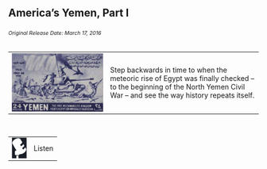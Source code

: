 <div style="text-align:left">

<h2>America’s Yemen, Part I</h2>
<i style="font-size:75%">Original Release Date: March 17, 2016</i>

</div>

<br>

<table>
    <td><img src="slides/images/episode2.png" style="vertical-align:top"></td>
    <td style="vertical-align:middle">Step backwards in time to when the meteoric rise of Egypt was finally checked – to the beginning of the North Yemen Civil War – and see the way history repeats itself.
</td>
</table>

<br>

<table>
    <td>
        <a>
            <img src="slides/images/mic.png" style="vertical-align:top; width:30px">
        </a>
    </td>
    <td style="vertical-align:middle">Listen </td>
</table>